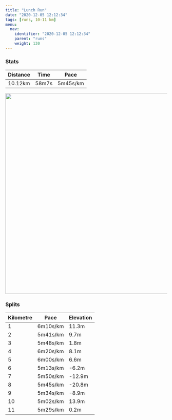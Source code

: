 ```yaml
---
title: "Lunch Run"
date: "2020-12-05 12:12:34"
tags: [runs, 10-11 km]
menu:
  nav:
    identifier: "2020-12-05 12:12:34"
    parent: "runs"
    weight: 130
---
```


### Stats

| Distance | Time | Pace |
|----------|------|------|
|10.12km|58m7s|5m45s/km|

<img src='https://maps.googleapis.com/maps/api/staticmap?maptype=terrain&path=enc:{kvdIz{qNa@uAUQ}@bAO^{@n@e@p@MQS{@Le@^s@^aA^c@R]x@i@JYP@PS?cAJg@n@oAt@m@H]C]Fm@Tm@Py@f@mAx@c@b@e@dAw@Vg@\g@B?Tq@PO`@NX|@NRPDRYb@aAd@yB\s@`@o@vBgChAuBn@y@NIVDN`@Dd@pAzAz@dCfA|Ab@hBXn@h@p@d@p@\l@`@Zp@cA\w@rDgGp@uAt@kBl@eCT_@ROf@\~AjBNVDp@c@~AYt@CPBb@K\@Hl@j@@Xa@b@U|@[d@o@jC_@lBKBKj@BHrDrAhD`AjB`@XNBGJuAX}@Jk@VgBH{@TsAxBaCb@Ev@p@xJlK|B|BLg@n@aBFi@j@iBJy@b@A`Af@\`@Xv@L|@GhARb@TBRMfBnAz@hAVH\Ad@X^^HXRZ^jAXXV?x@t@|@d@hBlAFp@VJHNTJNGHOLH?Tq@lDU|@s@bB}@dD_BdFWrAAN@FF?NRbFrDZBx@^~Cx@`A`@lAjAlEhGD?tA_Cv@aAVS\m@XHHLZlAbBtHfA~Dz@pCn@vAbAdDVjA?NGz@wB}@wA_Ai@Q_E}BqCoB}GwCyBi@eBSqAFc@Es@Qe@i@YSkACq@_@WHm@nA_@d@CLFP?RGz@GRq@Rg@bAa@TU\]Bk@MWR{@aAc@q@Ou@IISm@OIGU][OWg@qASw@aAqBQy@EwBKw@_@{@m@}@e@cCSIUPSDSKoBwBq@i@w@Ua@a@Q[?e@Nb@NHB[?RIt@[pAK`ACp@@hAN~ABl@GzAKt@KTO@iB}@i@L}@f@iBvB}@Z}BTLVHj@ERE@OKu@_AmBw@y@mAm@Aa@Yc@K_Au@_@OYAq@_@q@m@qB~@QNKTQbAYvDG\BTE`@@b@I\_@h@w@xE_@f@[|@gCxB?F]b@IdAM\y@n@w@TaAb@_BVi@Om@AcA{@o@MYWg@BIGCIA_@FSKSAIFSCqBK_CIaABc@MiD@o@CuBDsAFKVIj@c@zAcBN]NmATsEGq@S_GKy@GU[[Mg@MKiC`Aa@^gC`AU?[QKOSo@MuAQ}@UgAk@mBKw@g@qAAsAGa@TgACQ_@w@&key=AIzaSyBPVQ_iynBzLujdhfLzy8Z-5zczbktE55k&size=800x800&scale=2&markers=color:yellow|label:S|53.36782,-2.55438&markers=color:green|label:F|53.36765999999999,-2.554709999999996' width='625' />

### Splits

| Kilometre | Pace | Elevation |
|------|------|-----------|
|1|6m10s/km|11.3m|
|2|5m41s/km|9.7m|
|3|5m48s/km|1.8m|
|4|6m20s/km|8.1m|
|5|6m00s/km|6.6m|
|6|5m13s/km|-6.2m|
|7|5m50s/km|-12.9m|
|8|5m45s/km|-20.8m|
|9|5m34s/km|-8.9m|
|10|5m02s/km|13.9m|
|11|5m29s/km|0.2m|
